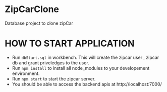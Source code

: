 # ZipCarClone
Database project to clone zipCar


# HOW TO START APPLICATION
 - Run  ```dbStart.sql``` in workbench. This will create the zipcar user , zipcar db and grant priveledges to the user.
 - Run ```npm install``` to install all node_modules to your developement environment.
 - Run ```npm start``` to start the zipcar server.
 - You should be able to access the backend apis at http://localhost:7000/

